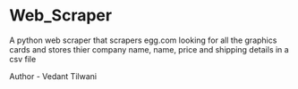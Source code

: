 # Web_Scraper
A python web scraper that scrapers egg.com looking for all the graphics cards and 
stores thier company name, name, price and shipping details in a csv file

Author - Vedant Tilwani
